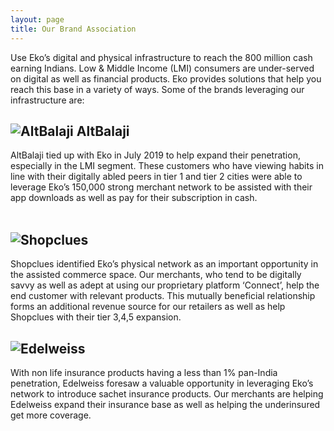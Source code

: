 ```yaml
---
layout: page
title: Our Brand Association
---
```


Use Eko’s digital and physical infrastructure to reach the 800 million cash earning Indians. Low & Middle Income (LMI) consumers are under-served on digital as well as financial products. Eko provides solutions that help you reach this base in a variety of ways. Some of the brands leveraging our infrastructure are:


## ![AltBalaji](/images/our-brand-association/alt-balaji.png) AltBalaji
AltBalaji tied up with Eko in July 2019 to help expand their penetration, especially in the LMI segment. These customers who have viewing habits in line with their digitally abled peers in tier 1 and tier 2 cities were able to leverage Eko’s 150,000 strong merchant network to be assisted with their app downloads as well as pay for their subscription in cash.
<br><br>

## ![Shopclues](/images/our-brand-association/shoplcues.png)
Shopclues identified Eko’s physical network as an important opportunity in the assisted commerce space. Our merchants, who tend to be digitally savvy as well as adept at using our proprietary platform ‘Connect’, help the end customer with relevant products. This mutually beneficial relationship forms an additional revenue source for our retailers as well as help Shopclues with their tier 3,4,5 expansion.


## ![Edelweiss](/images/our-brand-association/edlwiess.png)
With non life insurance products having a less than 1% pan-India penetration, Edelweiss foresaw a valuable opportunity in leveraging Eko’s network to introduce sachet insurance products. Our merchants are helping Edelweiss expand their insurance base as well as helping the underinsured get more coverage.
